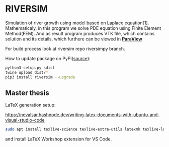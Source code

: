 # RIVERSIM

Simulation of river growth using model based on Laplace equation[1].
Mathematicaly, in this program we solve PDE equation using Finite Element Method(FEM). And as result program produces VTK file, which contains solution and its details, which furthere can be viewed in [__ParaView__](https://www.paraview.org/) 

For build process look at riversim repo riversimpy branch.

How to update package on PyPi([source](https://medium.com/@joel.barmettler/how-to-upload-your-python-package-to-pypi-65edc5fe9c56)):
```bash
python3 setup.py sdist
twine upload dist/*
pip3 install riversim --upgrade
```

## Master thesis

LaTeX generation setup:

https://nevalsar.hashnode.dev/writing-latex-documents-with-ubuntu-and-visual-studio-code

```bash
sudo apt install texlive-science texlive-extra-utils latexmk texlive-lang-polish
```

and install LaTeX Workshop extension for VS Code.